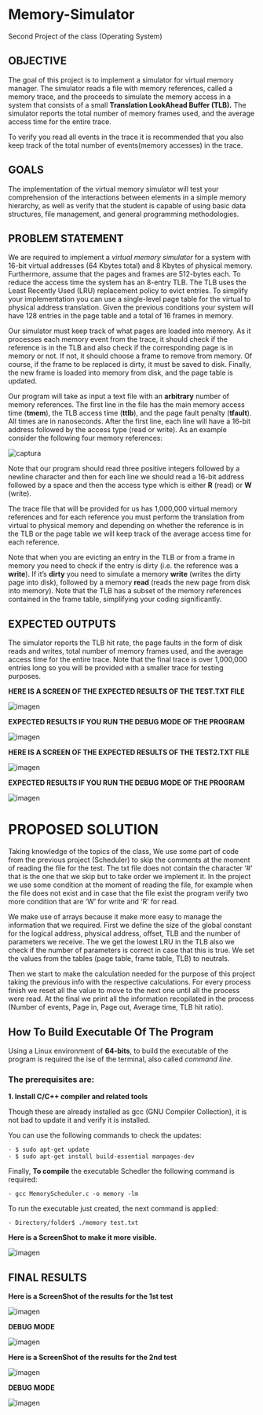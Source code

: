 # Memory-Simulator
Second Project of the class (Operating System)


## OBJECTIVE

The goal of this project is to implement a simulator for virtual memory manager. The simulator reads a file with memory references, called a memory trace, and the proceeds to simulate the memory access in a system that consists of a small **Translation LookAhead Buffer (TLB).** The simulator reports the total number of memory frames used, and the average access time for the entire trace. 

To verify you read all events in the trace it is recommended that you also keep track of the total number of events(memory accesses) in the trace.

## GOALS

The implementation of the virtual memory simulator will test your comprehension of the interactions between elements in a simple memory hierarchy, as well as verify that the student is capable of using basic data structures, file management, and general programming methodologies.

## PROBLEM STATEMENT

We are required to implement a *virtual memory simulator* for a system with 16-bit virtual addresses (64 Kbytes total) and 8 Kbytes of physical memory. Furthermore, assume that the pages and frames are 512-bytes each. To reduce the access time the system has an 8-entry TLB. The TLB uses the Least Recently Used (LRU) replacement policy to evict entries. To
simplify your implementation you can use a single-level page table for the virtual to physical
address translation. Given the previous conditions your system will have 128 entries in the
page table and a total of 16 frames in memory.

Our simulator must keep track of what pages are loaded into memory. As it processes each
memory event from the trace, it should check if the reference is in the TLB and also check if
the corresponding page is in memory or not. If not, it should choose a frame to remove from
memory. Of course, if the frame to be replaced is dirty, it must be saved to disk. Finally, the
new frame is loaded into memory from disk, and the page table is updated.

Our program will take as input a text file with an **arbitrary** number of memory references.
The first line in the file has the main memory access time (**tmem**), the TLB access time (**ttlb**), and the page fault penalty (**tfault**). All times are in nanoseconds. After the first line, each line will have a 16-bit address followed by the access type (read or write). As an example consider the following four memory references:

![captura](https://user-images.githubusercontent.com/15019106/47720961-b477b200-dc14-11e8-9851-51961227f93f.PNG)

Note that our program should read three positive integers followed by a newline character
and then for each line we should read a 16-bit address followed by a space and then the
access type which is either **R** (read) or **W** (write).

The trace file that will be provided for us has 1,000,000 virtual memory references and for
each reference you must perform the translation from virtual to physical memory and
depending on whether the reference is in the TLB or the page table we will keep track of the
average access time for each reference.

Note that when you are evicting an entry in the TLB or from a frame in memory you need to
check if the entry is dirty (i.e. the reference was a **write**). If it’s **dirty** you need to simulate a memory **write** (writes the dirty page into disk), followed by a memory **read** (reads the new page from disk into memory). Note that the TLB has a subset of the memory references contained in the frame table, simplifying your coding significantly.

## EXPECTED OUTPUTS

The simulator reports the TLB hit rate, the page faults in the form of disk reads and writes,
total number of memory frames used, and the average access time for the entire trace. Note
that the final trace is over 1,000,000 entries long so you will be provided with a smaller trace for testing purposes.

**HERE IS A SCREEN OF THE EXPECTED RESULTS OF THE TEST.TXT FILE**

![imagen](https://user-images.githubusercontent.com/15019106/48237134-f8905280-e38a-11e8-9326-53f22798c9e6.png)

**EXPECTED RESULTS IF YOU RUN THE DEBUG MODE OF THE PROGRAM**

![imagen](https://user-images.githubusercontent.com/15019106/48237199-32f9ef80-e38b-11e8-86c4-2be284af5974.png)

**HERE IS A SCREEN OF THE EXPECTED RESULTS OF THE TEST2.TXT FILE**

![imagen](https://user-images.githubusercontent.com/15019106/48237235-56bd3580-e38b-11e8-896f-b125b107ef64.png)

**EXPECTED RESULTS IF YOU RUN THE DEBUG MODE OF THE PROGRAM**

![imagen](https://user-images.githubusercontent.com/15019106/48237251-69376f00-e38b-11e8-9fc6-4d4ea2dc4fc3.png)


# PROPOSED SOLUTION

Taking knowledge of the topics of the class, We use some part of code from the previous project (Scheduler) to skip the comments at the moment of reading the file for the test. The txt file does not contain the character ‘#’ that is the one that we skip but to take order we implement it. In the project we use some condition at the moment of reading the file, for example when the file does not exist and in case that the file exist the program verify two more condition that are ‘W’ for write and ‘R’ for read.

We make use of arrays because it make more easy to manage the information that we required. First we define the size of the global constant for the logical address, physical address, offset, TLB and the number of parameters we receive. The we get the lowest LRU in the TLB also we check if the number of parameters is correct in case that this is true. We set the values from the tables (page table, frame table, TLB) to neutrals.

Then we start to make the calculation needed for the purpose of this project taking the previous info with the respective calculations. For every process finish we reset all the value to move to the next one until all the process were read. At the final we print all the information recopilated in the process (Number of events, Page in, Page out, Average time, TLB hit ratio).


## How To Build Executable Of The Program

Using a Linux environment of **64-bits**, to build the executable of the program is required the ise of the terminal, also called *command line*.

### The prerequisites are:

**1. Install C/C++ compiler and related tools**

Though these are already installed as gcc (GNU Compiler Collection), it is not bad to update it and verify it is installed.

You can use the following commands to check the updates:

    - $ sudo apt-get update
    - $ sudo apt-get install build-essential manpages-dev
    
Finally, **To compile** the executable Schedler the following command is required:

    - gcc MemoryScheduler.c -o memory -lm
 
 To run the executable just created, the next command is applied:
    
    - Directory/folder$ ./memory test.txt

**Here is a ScreenShot to make it more visible.**

![imagen](https://user-images.githubusercontent.com/15019106/48210478-fdc6b080-e33c-11e8-85af-3df1aed800e7.png)

## FINAL RESULTS

**Here is a ScreenShot of the results for the 1st test**

![imagen](https://user-images.githubusercontent.com/15019106/48438961-ceec7800-e74a-11e8-8686-9d38acbe4c0e.png)

**DEBUG MODE**

![imagen](https://user-images.githubusercontent.com/15019106/48439420-d8c2ab00-e74b-11e8-9f6b-744d798beab2.png)

**Here is a ScreenShot of the results for the 2nd test**

![imagen](https://user-images.githubusercontent.com/15019106/48439027-fcd1bc80-e74a-11e8-8043-bd9081d56897.png)

**DEBUG MODE**

![imagen](https://user-images.githubusercontent.com/15019106/48439586-44a51380-e74c-11e8-845e-ae215cd0f52c.png)
